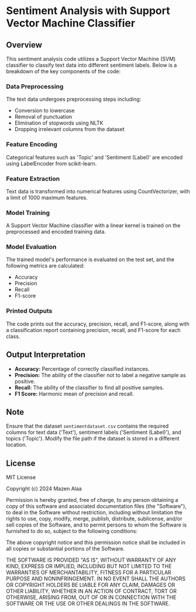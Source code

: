 # Sentiment Analysis with Support Vector Machine Classifier

## Overview
This sentiment analysis code utilizes a Support Vector Machine (SVM) classifier to classify text data into different sentiment labels. Below is a breakdown of the key components of the code:

### Data Preprocessing
The text data undergoes preprocessing steps including:
- Conversion to lowercase
- Removal of punctuation
- Elimination of stopwords using NLTK
- Dropping irrelevant columns from the dataset

### Feature Encoding
Categorical features such as 'Topic' and 'Sentiment (Label)' are encoded using LabelEncoder from scikit-learn.

### Feature Extraction
Text data is transformed into numerical features using CountVectorizer, with a limit of 1000 maximum features.

### Model Training
A Support Vector Machine classifier with a linear kernel is trained on the preprocessed and encoded training data.

### Model Evaluation
The trained model's performance is evaluated on the test set, and the following metrics are calculated:
- Accuracy
- Precision
- Recall
- F1-score

### Printed Outputs
The code prints out the accuracy, precision, recall, and F1-score, along with a classification report containing precision, recall, and F1-score for each class.

## Output Interpretation
- **Accuracy:** Percentage of correctly classified instances.
- **Precision:** The ability of the classifier not to label a negative sample as positive.
- **Recall:** The ability of the classifier to find all positive samples.
- **F1 Score:** Harmonic mean of precision and recall.

## Note
Ensure that the dataset `sentimentdataset.csv` contains the required columns for text data ('Text'), sentiment labels ('Sentiment (Label)'), and topics ('Topic'). Modify the file path if the dataset is stored in a different location.

## License
MIT License

Copyright (c) 2024 Mazen Alaa

Permission is hereby granted, free of charge, to any person obtaining a copy of this software and associated documentation files (the "Software"), to deal in the Software without restriction, including without limitation the rights to use, copy, modify, merge, publish, distribute, sublicense, and/or sell copies of the Software, and to permit persons to whom the Software is furnished to do so, subject to the following conditions:

The above copyright notice and this permission notice shall be included in all
copies or substantial portions of the Software.

THE SOFTWARE IS PROVIDED "AS IS", WITHOUT WARRANTY OF ANY KIND, EXPRESS OR
IMPLIED, INCLUDING BUT NOT LIMITED TO THE WARRANTIES OF MERCHANTABILITY,
FITNESS FOR A PARTICULAR PURPOSE AND NONINFRINGEMENT. IN NO EVENT SHALL THE
AUTHORS OR COPYRIGHT HOLDERS BE LIABLE FOR ANY CLAIM, DAMAGES OR OTHER
LIABILITY, WHETHER IN AN ACTION OF CONTRACT, TORT OR OTHERWISE, ARISING FROM,
OUT OF OR IN CONNECTION WITH THE SOFTWARE OR THE USE OR OTHER DEALINGS IN THE
SOFTWARE.
